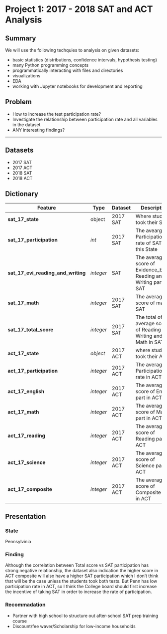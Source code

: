 # Project 1: 2017 - 2018 SAT and ACT Analysis

## Summary

We will use the following techquies to analysis on given datasets:

- basic statistics (distributions, confidence intervals, hypothesis testing)
- many Python programming concepts
- programmatically interacting with files and directories
- visualizations
- EDA
- working with Jupyter notebooks for development and reporting

## Problem 
- How to increase the test participation rate?
- Investigate the relationship between participation rate and all variables in the dataset
- ANY interesting findings?


---

## Datasets
- 2017 SAT
- 2017 ACT
- 2018 SAT
- 2018 ACT

## Dictionary

|Feature|Type|Dataset|Description|
|---|---|---|---|
|**sat_17_state**|object|2017 SAT|Where students took their SAT|
|**sat_17_participation**|*int*|2017 SAT|The avearge Participation rate of SAT in this State| 
|**sat_17_evi_reading_and_writing**|*integer*|SAT|The average score of Evidence_based Reading and Writing part in SAT | 
|**sat_17_math**|*integer*|2017 SAT|The average score of math in SAT| 
|**sat_17_total_score**|*integer*|2017 SAT|The total of average score of Reading & Writing and Math in SAT|
|**act_17_state**|*object*|2017 ACT|where students took their ACT|
|**act_17_participation**|*integer*|2017 ACT|The average Participation rate in ACT|
|**act_17_english**|*integer*|2017 ACT|The average score of English part in ACT|
|**act_17_math**|*integer*|2017 ACT|The average score of Math part in ACT|
|**act_17_reading**|*integer*|2017 ACT|The average score of Reading part in ACT|
|**act_17_science**|*integer*|2017 ACT|The average score of Science part in ACT|
|**act_17_composite**|*integer*|2017 ACT|The average score of Composite part in ACT|

## Presentation

### State
Pennsylvinia

### Finding
Although the correlation between Total score vs SAT participation has strong negative relationship, the dataset also indication the higher score in ACT composite will also have a higher SAT participation which I don’t think that will be the case unless the students took both tests. But Penn has low participation rate in ACT, so I think the College board should first increase the incentive of taking SAT in order to increase the rate of participation.

### Recommadation
- Partner with high school to structure out after-school SAT prep training course
- Discount/fee waver/Scholarship for low-income households




